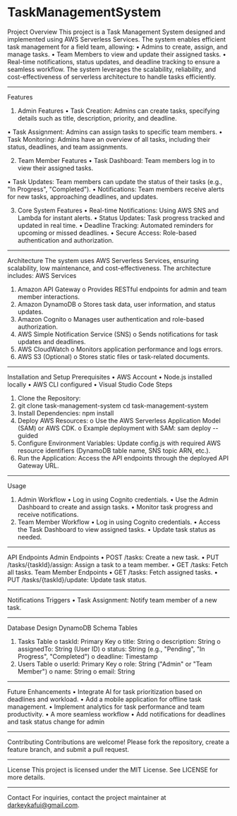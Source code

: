 # TaskManagementSystem
Project Overview
This project is a Task Management System designed and implemented using AWS Serverless Services. The system enables efficient task management for a field team, allowing:
•	Admins to create, assign, and manage tasks.
•	Team Members to view and update their assigned tasks.
•	Real-time notifications, status updates, and deadline tracking to ensure a seamless workflow.
The system leverages the scalability, reliability, and cost-effectiveness of serverless architecture to handle tasks efficiently.
________________________________________
Features
1. Admin Features
•	Task Creation: Admins can create tasks, specifying details such as title, description, priority, and deadline.
 
•	Task Assignment: Admins can assign tasks to specific team members.
•	Task Monitoring: Admins have an overview of all tasks, including their status, deadlines, and team assignments.
 
2. Team Member Features
•	Task Dashboard: Team members log in to view their assigned tasks.
 
•	Task Updates: Team members can update the status of their tasks (e.g., "In Progress", "Completed").
•	Notifications: Team members receive alerts for new tasks, approaching deadlines, and updates.
 
3. Core System Features
•	Real-time Notifications: Using AWS SNS and Lambda for instant alerts.
•	Status Updates: Task progress tracked and updated in real time.
•	Deadline Tracking: Automated reminders for upcoming or missed deadlines.
•	Secure Access: Role-based authentication and authorization.
________________________________________
Architecture
The system uses AWS Serverless Services, ensuring scalability, low maintenance, and cost-effectiveness. The architecture includes:
AWS Services
1.	Amazon API Gateway
o	Provides RESTful endpoints for admin and team member interactions.
2.	Amazon DynamoDB
o	Stores task data, user information, and status updates.
3.	Amazon Cognito
o	Manages user authentication and role-based authorization.
4.	AWS Simple Notification Service (SNS)
o	Sends notifications for task updates and deadlines.
5.	AWS CloudWatch
o	Monitors application performance and logs errors.
6.	AWS S3 (Optional)
o	Stores static files or task-related documents.
________________________________________
Installation and Setup
Prerequisites
•	AWS Account
•	Node.js installed locally
•	AWS CLI configured
•	Visual Studio Code 
Steps
1.	Clone the Repository:
2.	git clone task-management-system
cd task-management-system
3.	Install Dependencies:
npm install
4.	Deploy AWS Resources:
o	Use the AWS Serverless Application Model (SAM) or AWS CDK.
o	Example deployment with SAM:
sam deploy --guided
5.	Configure Environment Variables: Update config.js with required AWS resource identifiers (DynamoDB table name, SNS topic ARN, etc.).
6.	Run the Application: Access the API endpoints through the deployed API Gateway URL.
________________________________________
Usage
1. Admin Workflow
•	Log in using Cognito credentials.
•	Use the Admin Dashboard to create and assign tasks.
•	Monitor task progress and receive notifications.
2. Team Member Workflow
•	Log in using Cognito credentials.
•	Access the Task Dashboard to view assigned tasks.
•	Update task status as needed.
________________________________________
API Endpoints
Admin Endpoints
•	POST /tasks: Create a new task.
•	PUT /tasks/{taskId}/assign: Assign a task to a team member.
•	GET /tasks: Fetch all tasks.
Team Member Endpoints
•	GET /tasks: Fetch assigned tasks.
•	PUT /tasks/{taskId}/update: Update task status.
________________________________________
Notifications
Triggers
•	Task Assignment: Notify team member of a new task.
________________________________________
Database Design
DynamoDB Schema
Tables
1.	Tasks Table
o	taskId: Primary Key
o	title: String
o	description: String
o	assignedTo: String (User ID)
o	status: String (e.g., "Pending", "In Progress", "Completed")
o	deadline: Timestamp
2.	Users Table
o	userId: Primary Key
o	role: String ("Admin" or "Team Member")
o	name: String
o	email: String
________________________________________
Future Enhancements
•	Integrate AI for task prioritization based on deadlines and workload.
•	Add a mobile application for offline task management.
•	Implement analytics for task performance and team productivity.
•	A more seamless workflow
•	Add notifications for deadlines and task status change for admin
________________________________________
Contributing
Contributions are welcome! Please fork the repository, create a feature branch, and submit a pull request.
________________________________________
License
This project is licensed under the MIT License. See LICENSE for more details.
________________________________________
Contact
For inquiries, contact the project maintainer at darkeykafui@gmail.com.


